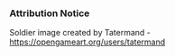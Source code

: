 ### Attribution Notice

Soldier image created by Tatermand - https://opengameart.org/users/tatermand